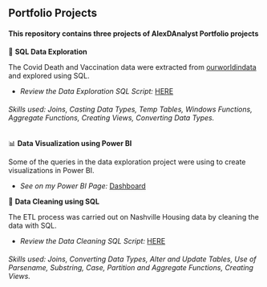 ## Portfolio Projects

#### This repository contains three projects of AlexDAnalyst Portfolio projects

:compass: **SQL Data Exploration**
    
  The Covid Death and Vaccination data were extracted from [ourworldindata](https://ourworldindata.org/covid-deaths) and explored using SQL.
  - *Review the Data Exploration SQL Script:* [HERE](https://github.com/ifeoluwa-23/AlexTheAnalyst-Portfolio-Projects/blob/main/Exploration%20Script/Covid%20Portfolio%20Script.sql)
    
###### Skills used: Joins, Casting Data Types, Temp Tables, Windows Functions, Aggregate Functions, Creating Views, Converting Data Types.

:bar_chart: **Data Visualization using Power BI**
    
  Some of the queries in the data exploration project were using to create visualizations in Power BI.
  - *See on my Power BI Page:* [Dashboard](https://app.powerbi.com/groups/d6bcd25c-dd72-4f13-9883-203d87c14051/reports/d63df2f9-b189-4e4a-ba7c-9bda6b111bf3/ReportSection)
    
:broom: **Data Cleaning using SQL**
    
  The ETL process was carried out on Nashville Housing data by cleaning the data with SQL.
  - *Review the Data Cleaning SQL Script:* [HERE](https://github.com/ifeoluwa-23/AlexTheAnalyst-Portfolio-Projects/blob/main/Data%20Cleaning%20Script/Data%20Cleaning%20Script.sql)

###### Skills used: Joins, Converting Data Types, Alter and Update Tables, Use of Parsename, Substring, Case, Partition and Aggregate Functions, Creating Views.
